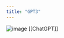 ```yaml
---
title: "GPT3"
---
```


![image](https://gyazo.com/b6524aad5dbe5cd67c2523efd0d93e83/thumb/1000)
[[ChatGPT]]
